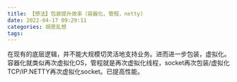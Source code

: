 ```yaml
---
title: 【想法】包装提升效率（容器化，管程，netty)
date: 2022-04-17 09:29:11
categories: 胡思乱想
tags: 
---
```

在现有的底层逻辑，并不能大规模切灵活地支持业务。进而进一步包装，虚拟化。容器化就类似再次虚拟化OS，管程就是再次虚拟化线程，socket再次包装/虚拟化TCP/IP.NETTY再次虚拟化socket。已提高性能。
